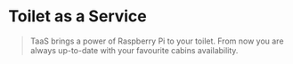 # Toilet as a Service

> TaaS brings a power of Raspberry Pi to your toilet. From now you are always up-to-date with your favourite cabins availability.
